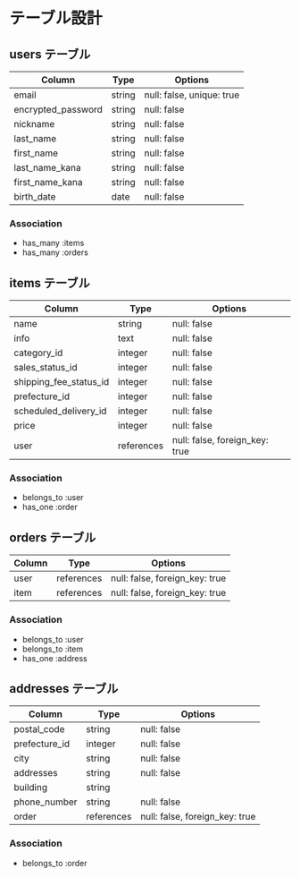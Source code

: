 # テーブル設計

## users テーブル

|Column|Type|Options|
|------|----|-------|
|email|string|null: false, unique: true|
|encrypted_password|string|null: false|
|nickname|string|null: false|
|last_name|string|null: false|
|first_name|string|null: false|
|last_name_kana|string|null: false|
|first_name_kana|string|null: false|
|birth_date|date|null: false|

### Association

- has_many :items
- has_many :orders

## items テーブル

|Column|Type|Options|
|------|----|-------|
|name|string|null: false|
|info|text|null: false|
|category_id|integer|null: false|
|sales_status_id|integer|null: false|
|shipping_fee_status_id|integer|null: false|
|prefecture_id|integer|null: false|
|scheduled_delivery_id|integer|null: false|
|price|integer|null: false|
|user|references|null: false, foreign_key: true|

### Association

- belongs_to :user
- has_one :order

## orders テーブル

|Column|Type|Options|
|------|----|-------|
|user|references|null: false, foreign_key: true|
|item|references|null: false, foreign_key: true|

### Association

- belongs_to :user
- belongs_to :item
- has_one :address

## addresses テーブル

|Column|Type|Options|
|------|----|-------|
|postal_code|string|null: false|
|prefecture_id|integer|null: false|
|city|string|null: false|
|addresses|string|null: false|
|building|string|
|phone_number|string|null: false|
|order|references|null: false, foreign_key: true|

### Association

- belongs_to :order